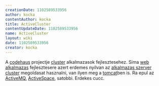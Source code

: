 ```yaml
---
creationDate: 1102589533956 
author: kocka 
contentAuthor: kocka 
title: ActiveCluster 
contentUpdateDate: 1102589533956 
name: ActiveCluster 
layout: wiki 
date: 1102589533956 
creator: kocka 
---
```

A [codehaus](codehaus.html) projectje [cluster](cluster.html) alkalmazasok fejlesztesehez. Sima [web alkalmazas](Missing.html) fejlesztesere azert erdemes nyilvan az [alkalmazas szerver](Alkalmazas%20Szerver.html) [cluster](cluster.html) megoldasat hasznalni, van ilyen meg a [tomcat](tomcat.html)ben is.
Ra epul az [ActiveMQ](ActiveMQ.html), [ActiveSpace](ActiveSpace.html), satobbi. Erdekes cucc.
